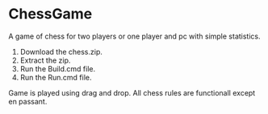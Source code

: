 # ChessGame
A game of chess for two players or one player and pc with simple statistics.

1. Download the chess.zip.
2. Extract the zip.
3. Run the Build.cmd file.
4. Run the Run.cmd file.

Game is played using drag and drop.
All chess rules are functionall except en passant.

